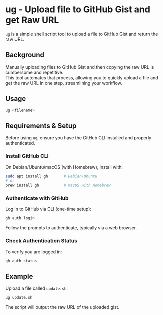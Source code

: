 # ug - Upload file to GitHub Gist and get Raw URL

`ug` is a simple shell script tool to upload a file to GitHub Gist and return the raw URL.

## Background

Manually uploading files to GitHub Gist and then copying the raw URL is cumbersome and repetitive.  
This tool automates that process, allowing you to quickly upload a file and get the raw URL in one step, streamlining your workflow.

## Usage

```bash
ug <filename>
```

## Requirements & Setup

Before using `ug`, ensure you have the GitHub CLI installed and properly authenticated.

### Install GitHub CLI

On Debian/Ubuntu/macOS (with Homebrew), install with:

```bash
sudo apt install gh       # Debian/Ubuntu
# or
brew install gh           # macOS with Homebrew
```

### Authenticate with GitHub

Log in to GitHub via CLI (one-time setup):

```bash
gh auth login
```

Follow the prompts to authenticate, typically via a web browser.

### Check Authentication Status

To verify you are logged in:

```bash
gh auth status
```

## Example

Upload a file called `update.sh`:

```bash
ug update.sh
```

The script will output the raw URL of the uploaded gist.
